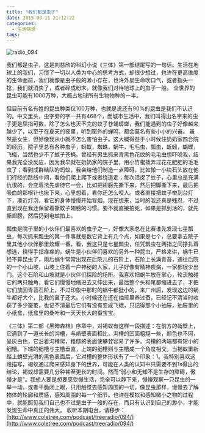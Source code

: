 ```yaml
---
title: "我们都是虫子"
date: 2015-03-11 21:12:22
categories:
  - 生活随想
tags:
---
```


![radio_094](../../../images/2015/radio_094.jpg) 

我们都是虫子，这是刘慈欣的科幻小说《三体》第一部结尾写的一句话。生活在地球上的我们，习惯了一切以人类为中心的思考方式，却很少想过，也许在更高维度的生命面前，我们就像是虫子般的渺小存在，也许外星生命吹口气，或者指头一捻，我们就消失了，或者碎成粉末，就像我们对待地球上的虫子一般。 全世界的昆虫可能有1000万种，大概占地球所有生物物种的一半。 

但目前有名有姓的昆虫种类仅100万种，也就是说还有90%的昆虫是我们不认识的。中文里头，虫字旁的字一共有468个，而城市生活中，我们叫得出名字来的虫子更是屈指可数，除了怎么也灭不完的蚊子苍蝇蟑螂，我们能遇到的虫子好像越来越少了，以至于在夏天的夜里，听到窗外的蝉鸣，都会莫名有些小小的兴奋。 虽然是女生，但好像我从小就不怎么害怕虫子。这大概得益于小时候住奶奶家四合院的经历。院子里总有各种虫子，蚂蚁，蜘蛛，蜗牛，毛毛虫，瓢虫，蚯蚓，蝴蝶，飞蛾，当然也少不了蚊子苍蝇。曾经有男生抓来青黑色花纹的毛毛虫想吓唬我，结果我完全没反应，因为我早就在奶奶家的院子里，用小竹棍拨弄过花花肥肥的毛毛虫了；看到成群结队的蚂蚁，我会给他们制造一点障碍，比如搬一小块石头放在他们行经的路线中间，看他们爬上爬下或者绕道走；每次活捉了蚊子，心里总是充满仇恨的，会变着法先虐待它一会，比如把翅膀先撕下来，然后把脚撕下来，最后把吸血的那根针也揪下来，心里想着，看你还怎么咬人。或者直接把蚊子举到台灯下，凑近灯泡，看它的身体慢慢开始冒烟。现在想来，当时的我还真是残忍，不过直到现在我还保留着撕蚊子翅膀的习惯。要不就直接拍死，如果是抓到活的，就先撕翅膀，然后扔到电蚊拍上。 

瓢虫是院子里的小伙伴们最喜欢的虫子之一，好像大家总在比赛谁先发现七星瓢虫，每次抓来瓢虫的第一件事就是数它背上有几个点，如果是七个，总要拿去院子里其他小伙伴那里炫耀一番，看，我这只是七星瓢虫，任凭瓢虫在两指之间挣扎着想逃，挠得手指痒痒的。蜗牛是小伙伴们喜欢的另外一种昆虫，严格来讲，蜗牛已经不算昆虫了，雨后蜗牛常常出现在后院儿的石阶上，石阶上长满青苔，通往后院的一个小山坡，山坡上住着一户神秘的人家，儿子好像有精神疾病，一家都很少出门。这个石阶和山坡就是小伙伴们探险的场所。我喜欢把蜗牛放在掌心，轮流触碰它的两只触角，看它们慢慢地缩进去又伸出来，最后整个头和尾都缩进去了，才把它们放回青苔石阶上，不过印象中那时的蜗牛都挺小的，来广州后，发现这边的蜗牛都好大个，比我的鼻子还大。小时候还在还在抽屉里养过蚕，已经记不清当时收获了多少蚕茧，也记不清最后它们有没有变成飞蛾，只记得那个小抽屉，抽屉里的小纸盒，纸盒里的桑叶和一天天长大的蚕宝宝。 

《三体》第二部《黑暗森林》序章中，对褐蚁有这样一段描述：在前方的峭壁上，它遇到了一道长长的沟槽，与峭壁表面相比，沟槽的凹面粗糙一些，颜色也不同，呈灰白色，它沿着沟槽爬，粗糙的表面使攀登容易了许多。沟槽的两端都有短小的细槽。下端的细槽与主槽垂直，上端的细槽则与主槽成一个角度相交。当褐蚁重新踏上蛸壁光滑的黑色表面后，它对槽的整体形状有了一个印象：1。我特别喜欢这段描写，褐蚁通过爬来感知身下的世界，可能在人类的认知中只需要不到1s得出的结论，褐蚁却需要几分钟甚至更长的时间。然而“弱小和无知不是生存的障碍，傲慢才是”。我想人要是想要感受慢生活，完全可以静下来，慢慢观察一只昆虫的一举一动，或者干脆闭上眼，只用触觉去感知周围的一切，像昆虫那样，慢慢去了解物体的轮廓和质感，感知周围的每一个细节。也许在模拟和感知微小之物的过程中，就能照见我们自己也不过是虫子一般的存在，而只有认识到自己的渺小，才能发现生命中真正的伟大。 收听本期电台，请移步：[http://www.coletree.com/podcast/treeradio/094/](http://www.coletree.com/podcast/treeradio/094/)